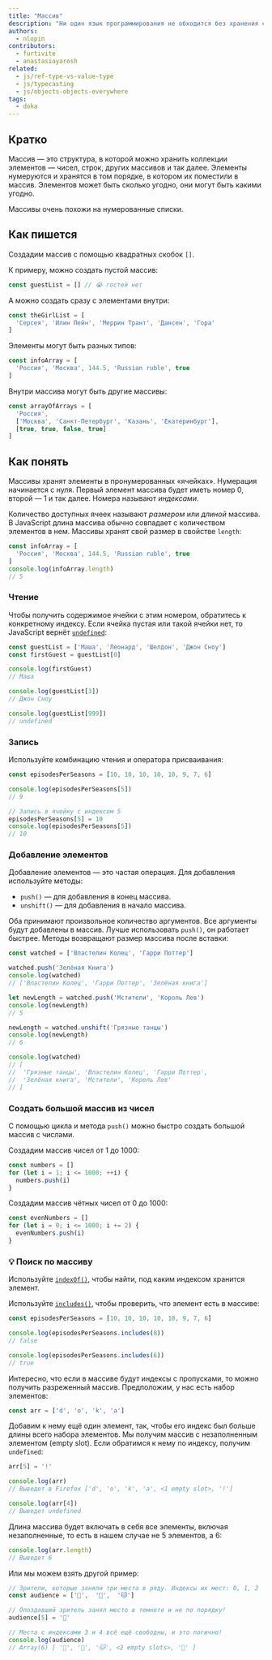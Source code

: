 ```yaml
---
title: "Массив"
description: "Ни один язык программирования не обходится без хранения списков значений. JavaScript не исключение."
authors:
  - nlopin
contributors:
  - furtivite
  - anastasiayarosh
related:
  - js/ref-type-vs-value-type
  - js/typecasting
  - js/objects-objects-everywhere
tags:
  - doka
---
```


## Кратко

Массив — это структура, в которой можно хранить коллекции элементов — чисел, строк, других массивов и так далее. Элементы нумеруются и хранятся в том порядке, в котором их поместили в массив. Элементов может быть сколько угодно, они могут быть какими угодно.

Массивы очень похожи на нумерованные списки.

## Как пишется

Создадим массив с помощью квадратных скобок `[]`.

К примеру, можно создать пустой массив:

```js
const guestList = [] // 😭 гостей нет
```

А можно создать сразу с элементами внутри:

```js
const theGirlList = [
  'Серсея', 'Илин Пейн', 'Меррин Трант', 'Дансен', 'Гора'
]
```

Элементы могут быть разных типов:

```js
const infoArray = [
  'Россия', 'Москва', 144.5, 'Russian ruble', true
]
```

Внутри массива могут быть другие массивы:

```js
const arrayOfArrays = [
  'Россия',
  ['Москва', 'Санкт-Петербург', 'Казань', 'Екатеринбург'],
  [true, true, false, true]
]
```

## Как понять

Массивы хранят элементы в пронумерованных «ячейках». Нумерация начинается с нуля. Первый элемент массива будет иметь номер 0, второй — 1 и так далее. Номера называют _индексами_.

Количество доступных ячеек называют _размером_ или _длиной_ массива. В JavaScript длина массива обычно совпадает с количеством элементов в нем. Массивы хранят свой размер в свойстве `length`:

```js
const infoArray = [
  'Россия', 'Москва', 144.5, 'Russian ruble', true
]
console.log(infoArray.length)
// 5
```

### Чтение

Чтобы получить содержимое ячейки с этим номером, обратитесь к конкретному индексу. Если ячейка пустая или такой ячейки нет, то JavaScript вернёт [`undefined`](/js/undefined/):

```js
const guestList = ['Маша', 'Леонард', 'Шелдон', 'Джон Сноу']
const firstGuest = guestList[0]

console.log(firstGuest)
// Маша

console.log(guestList[3])
// Джон Сноу

console.log(guestList[999])
// undefined
```

### Запись

Используйте комбинацию чтения и оператора присваивания:

```js
const episodesPerSeasons = [10, 10, 10, 10, 10, 9, 7, 6]

console.log(episodesPerSeasons[5])
// 9

// Запись в ячейку с индексом 5
episodesPerSeasons[5] = 10
console.log(episodesPerSeasons[5])
// 10
```

### Добавление элементов

Добавление элементов — это частая операция. Для добавления используйте методы:

- `push()` — для добавления в конец массива.
- `unshift()` — для добавления в начало массива.

Оба принимают произвольное количество аргументов. Все аргументы будут добавлены в массив. Лучше использовать `push()`, он работает быстрее. Методы возвращают размер массива после вставки:

```js
const watched = ['Властелин Колец', 'Гарри Поттер']

watched.push('Зелёная Книга')
console.log(watched)
// ['Властелин Колец', 'Гарри Поттер', 'Зелёная книга']

let newLength = watched.push('Мстители', 'Король Лев')
console.log(newLength)
// 5

newLength = watched.unshift('Грязные танцы')
console.log(newLength)
// 6

console.log(watched)
// [
//  'Грязные танцы', 'Властелин Колец', 'Гарри Поттер',
//  'Зелёная книга', 'Мстители', 'Король Лев'
// ]
```

### Создать большой массив из чисел

С помощью цикла и метода `push()` можно быстро создать большой массив с числами.

Создадим массив чисел от 1 до 1000:

```js
const numbers = []
for (let i = 1; i <= 1000; ++i) {
  numbers.push(i)
}
```

Создадим массив чётных чисел от 0 до 1000:

```js
const evenNumbers = []
for (let i = 0; i <= 1000; i += 2) {
  evenNumbers.push(i)
}
```

### 💡 Поиск по массиву

Используйте [`indexOf()`](/js/index-of/), чтобы найти, под каким индексом хранится элемент.

Используйте [`includes()`](/js/includes/), чтобы проверить, что элемент есть в массиве:

```js
const episodesPerSeasons = [10, 10, 10, 10, 10, 9, 7, 6]

console.log(episodesPerSeasons.includes(8))
// false

console.log(episodesPerSeasons.includes(6))
// true
```

Интересно, что если в массиве будут индексы с пропусками, то можно получить разреженный массив. Предположим, у нас есть набор элементов:

```js
const arr = ['d', 'o', 'k', 'a']
```

Добавим к нему ещё один элемент, так, чтобы его индекс был больше длины всего набора элементов. Мы получим массив с незаполненным элементом (empty slot). Если обратимся к нему по индексу, получим `undefined`:

```js
arr[5] = '!'

console.log(arr)
// Выведет в Firefox ['d', 'o', 'k', 'a', <1 empty slot>, '!']

console.log(arr[4])
// Выведет undefined
```

Длина массива будет включать в себя все элементы, включая незаполненные, то есть в нашем случае не 5 элементов, а 6:

```js
console.log(arr.length)
// Выведет 6
```

Или мы можем взять другой пример:

```js
// Зрители, которые заняли три места в ряду. Индексы их мест: 0, 1, 2
const audience = ['🐸',  '🐶',  '🐱']

// Опоздавший зритель занял место в темноте и не по порядку!
audience[5] = '🐌'

// Места с индексами 3 и 4 всё ещё свободны, и это логично!
console.log(audience)
// Array(6) [ '🐸', '🐶', '🐱', <2 empty slots>, '🐌' ]
```
